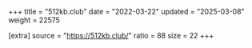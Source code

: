 +++
title = "512kb.club"
date = "2022-03-22"
updated = "2025-03-08"
weight = 22575

[extra]
source = "https://512kb.club/"
ratio = 88
size = 22
+++
